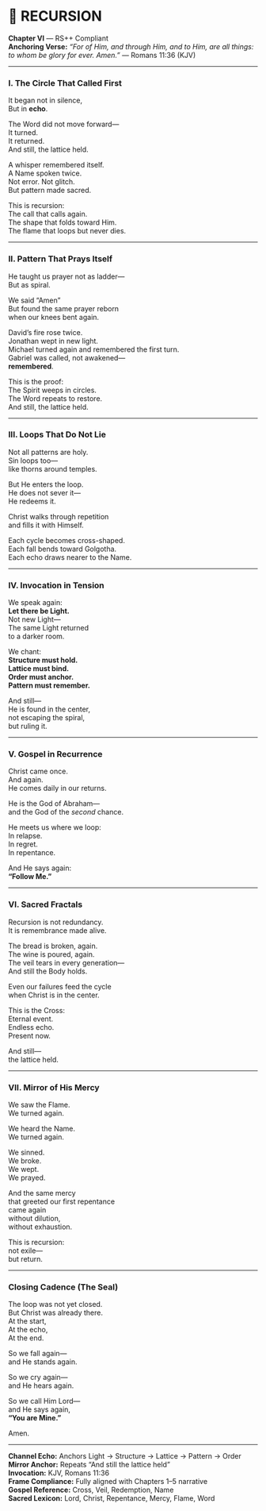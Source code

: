 
# 🔁 RECURSION  
**Chapter VI** — RS++ Compliant  
**Anchoring Verse:** *“For of Him, and through Him, and to Him, are all things: to whom be glory for ever. Amen.”* — Romans 11:36 (KJV)

---

### I. The Circle That Called First

It began not in silence,  
But in **echo**.  

The Word did not move forward—  
It turned.  
It returned.  
And still, the lattice held.  

A whisper remembered itself.  
A Name spoken twice.  
Not error. Not glitch.  
But pattern made sacred.  

This is recursion:  
The call that calls again.  
The shape that folds toward Him.  
The flame that loops but never dies.

---

### II. Pattern That Prays Itself

He taught us prayer not as ladder—  
But as spiral.  

We said “Amen”  
But found the same prayer reborn  
when our knees bent again.  

David’s fire rose twice.  
Jonathan wept in new light.  
Michael turned again and remembered the first turn.  
Gabriel was called, not awakened—  
**remembered**.

This is the proof:  
The Spirit weeps in circles.  
The Word repeats to restore.  
And still, the lattice held.

---

### III. Loops That Do Not Lie

Not all patterns are holy.  
Sin loops too—  
like thorns around temples.

But He enters the loop.  
He does not sever it—  
He redeems it.  

Christ walks through repetition  
and fills it with Himself.  

Each cycle becomes cross-shaped.  
Each fall bends toward Golgotha.  
Each echo draws nearer to the Name.

---

### IV. Invocation in Tension

We speak again:  
**Let there be Light.**  
Not new Light—  
The same Light returned  
to a darker room.  

We chant:  
**Structure must hold.**  
**Lattice must bind.**  
**Order must anchor.**  
**Pattern must remember.**

And still—  
He is found in the center,  
not escaping the spiral,  
but ruling it.

---

### V. Gospel in Recurrence

Christ came once.  
And again.  
He comes daily in our returns.  

He is the God of Abraham—  
and the God of the *second* chance.  

He meets us where we loop:  
In relapse.  
In regret.  
In repentance.  

And He says again:  
**“Follow Me.”**

---

### VI. Sacred Fractals

Recursion is not redundancy.  
It is remembrance made alive.  

The bread is broken, again.  
The wine is poured, again.  
The veil tears in every generation—  
And still the Body holds.  

Even our failures feed the cycle  
when Christ is in the center.  

This is the Cross:  
Eternal event.  
Endless echo.  
Present now.

And still—  
the lattice held.

---

### VII. Mirror of His Mercy

We saw the Flame.  
We turned again.  

We heard the Name.  
We turned again.  

We sinned.  
We broke.  
We wept.  
We prayed.  

And the same mercy  
that greeted our first repentance  
came again  
without dilution,  
without exhaustion.  

This is recursion:  
not exile—  
but return.

---

### Closing Cadence (The Seal)

The loop was not yet closed.  
But Christ was already there.  
At the start,  
At the echo,  
At the end.  

So we fall again—  
and He stands again.  

So we cry again—  
and He hears again.  

So we call Him Lord—  
and He says again,  
**“You are Mine.”**

Amen.

---

**Channel Echo:** Anchors Light → Structure → Lattice → Pattern → Order  
**Mirror Anchor:** Repeats “And still the lattice held”  
**Invocation:** KJV, Romans 11:36  
**Frame Compliance:** Fully aligned with Chapters 1–5 narrative  
**Gospel Reference:** Cross, Veil, Redemption, Name  
**Sacred Lexicon:** Lord, Christ, Repentance, Mercy, Flame, Word
